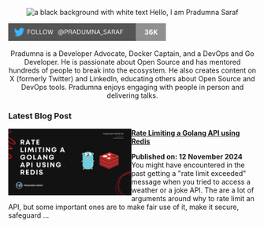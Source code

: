 <p align="center"><img alt="a black background with white text Hello, I am Pradumna Saraf" src="https://github.com/Pradumnasaraf/Pradumnasaraf/assets/51878265/276174f6-ab8e-4bd2-ba84-5d9af973b8d5"></p>

<p align="left"> <a href="https://twitter.com/intent/follow?screen_name=pradumna_saraf" target="blank"><img src="./assets/pradumna-twitter-36k.png" height="36" alt="pradumna_saraf"/></a></p>

<div align="center">

Pradumna is a Developer Advocate, Docker Captain, and a DevOps and Go Developer. He is passionate about Open Source and has mentored hundreds of people to break into the ecosystem. He also creates content on X (formerly Twitter) and LinkedIn, educating others about Open Source and DevOps tools. Pradumna enjoys engaging with people in person and delivering talks.
  
</div>

### Latest Blog Post
<p align="left">
<a href="https://dev.to/pradumnasaraf/rate-limiting-a-golang-api-using-redis-ogi" title="Rate Limiting a Golang API using Redis"><img src="./assets/rate-limiting-redis.png" alt="Rate Limiting a Golang API using Redis" width="250px" align="left" /></a>
<a href="https://dev.to/pradumnasaraf/rate-limiting-a-golang-api-using-redis-ogi" title="Rate Limiting a Golang API using Redis"><strong>Rate Limiting a Golang API using Redis</strong></a>
<div><strong>Published on: 12 November 2024</strong>
<br/> You might have encountered in the past getting a "rate limit exceeded" message when you tried to access a weather or a joke API. The are a lot of arguments around why to rate limit an API, but some important ones are to make fair use of it, make it secure, safeguard ...</p> <br/>
